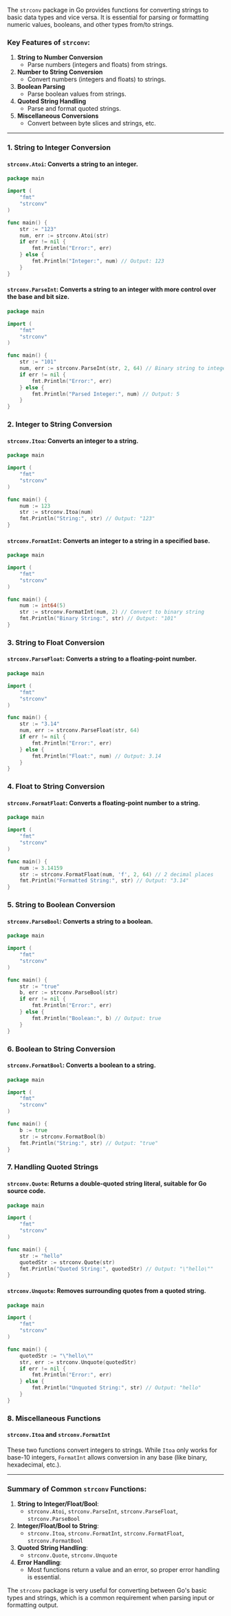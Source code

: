 The `strconv` package in Go provides functions for converting strings to basic data types and vice versa. It is essential for parsing or formatting numeric values, booleans, and other types from/to strings.

### Key Features of `strconv`:

1. **String to Number Conversion**
   - Parse numbers (integers and floats) from strings.
2. **Number to String Conversion**
   - Convert numbers (integers and floats) to strings.
3. **Boolean Parsing**
   - Parse boolean values from strings.
4. **Quoted String Handling**
   - Parse and format quoted strings.
5. **Miscellaneous Conversions**
   - Convert between byte slices and strings, etc.

---

### 1. **String to Integer Conversion**

#### **`strconv.Atoi`**: Converts a string to an integer.

```go
package main

import (
    "fmt"
    "strconv"
)

func main() {
    str := "123"
    num, err := strconv.Atoi(str)
    if err != nil {
        fmt.Println("Error:", err)
    } else {
        fmt.Println("Integer:", num) // Output: 123
    }
}
```

#### **`strconv.ParseInt`**: Converts a string to an integer with more control over the base and bit size.

```go
package main

import (
    "fmt"
    "strconv"
)

func main() {
    str := "101"
    num, err := strconv.ParseInt(str, 2, 64) // Binary string to integer
    if err != nil {
        fmt.Println("Error:", err)
    } else {
        fmt.Println("Parsed Integer:", num) // Output: 5
    }
}
```

### 2. **Integer to String Conversion**

#### **`strconv.Itoa`**: Converts an integer to a string.

```go
package main

import (
    "fmt"
    "strconv"
)

func main() {
    num := 123
    str := strconv.Itoa(num)
    fmt.Println("String:", str) // Output: "123"
}
```

#### **`strconv.FormatInt`**: Converts an integer to a string in a specified base.

```go
package main

import (
    "fmt"
    "strconv"
)

func main() {
    num := int64(5)
    str := strconv.FormatInt(num, 2) // Convert to binary string
    fmt.Println("Binary String:", str) // Output: "101"
}
```

### 3. **String to Float Conversion**

#### **`strconv.ParseFloat`**: Converts a string to a floating-point number.

```go
package main

import (
    "fmt"
    "strconv"
)

func main() {
    str := "3.14"
    num, err := strconv.ParseFloat(str, 64)
    if err != nil {
        fmt.Println("Error:", err)
    } else {
        fmt.Println("Float:", num) // Output: 3.14
    }
}
```

### 4. **Float to String Conversion**

#### **`strconv.FormatFloat`**: Converts a floating-point number to a string.

```go
package main

import (
    "fmt"
    "strconv"
)

func main() {
    num := 3.14159
    str := strconv.FormatFloat(num, 'f', 2, 64) // 2 decimal places
    fmt.Println("Formatted String:", str) // Output: "3.14"
}
```

### 5. **String to Boolean Conversion**

#### **`strconv.ParseBool`**: Converts a string to a boolean.

```go
package main

import (
    "fmt"
    "strconv"
)

func main() {
    str := "true"
    b, err := strconv.ParseBool(str)
    if err != nil {
        fmt.Println("Error:", err)
    } else {
        fmt.Println("Boolean:", b) // Output: true
    }
}
```

### 6. **Boolean to String Conversion**

#### **`strconv.FormatBool`**: Converts a boolean to a string.

```go
package main

import (
    "fmt"
    "strconv"
)

func main() {
    b := true
    str := strconv.FormatBool(b)
    fmt.Println("String:", str) // Output: "true"
}
```

### 7. **Handling Quoted Strings**

#### **`strconv.Quote`**: Returns a double-quoted string literal, suitable for Go source code.

```go
package main

import (
    "fmt"
    "strconv"
)

func main() {
    str := "hello"
    quotedStr := strconv.Quote(str)
    fmt.Println("Quoted String:", quotedStr) // Output: "\"hello\""
}
```

#### **`strconv.Unquote`**: Removes surrounding quotes from a quoted string.

```go
package main

import (
    "fmt"
    "strconv"
)

func main() {
    quotedStr := "\"hello\""
    str, err := strconv.Unquote(quotedStr)
    if err != nil {
        fmt.Println("Error:", err)
    } else {
        fmt.Println("Unquoted String:", str) // Output: "hello"
    }
}
```

### 8. **Miscellaneous Functions**

#### **`strconv.Itoa` and `strconv.FormatInt`**

These two functions convert integers to strings. While `Itoa` only works for base-10 integers, `FormatInt` allows conversion in any base (like binary, hexadecimal, etc.).

---

### Summary of Common `strconv` Functions:

1. **String to Integer/Float/Bool**:
   - `strconv.Atoi`, `strconv.ParseInt`, `strconv.ParseFloat`, `strconv.ParseBool`
2. **Integer/Float/Bool to String**:
   - `strconv.Itoa`, `strconv.FormatInt`, `strconv.FormatFloat`, `strconv.FormatBool`
3. **Quoted String Handling**:
   - `strconv.Quote`, `strconv.Unquote`
4. **Error Handling**:
   - Most functions return a value and an error, so proper error handling is essential.

The `strconv` package is very useful for converting between Go's basic types and strings, which is a common requirement when parsing input or formatting output.
